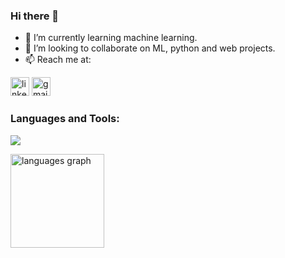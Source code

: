 ### Hi there 👋

- 🌱 I’m currently learning machine learning.
- 👯 I’m looking to collaborate on ML, python and web projects.
- 📫 Reach me at:  

<a href="https://www.linkedin.com/in/abhis03/" target="_blank"> <img src="https://img.shields.io/static/v1?message=LinkedIn&logo=linkedin&label=&color=0077B5&logoColor=white&labelColor=&style=for-the-badge" height="30" alt="linkedin logo"  /></a>
<a href="mailto:abhisheks3002@gmail.com" target="_blank">  <img src="https://img.shields.io/static/v1?message=Gmail&logo=gmail&label=&color=D14836&logoColor=white&labelColor=&style=for-the-badge" height="30" alt="gmail logo"  /></a>
<br>
<h3 align="left">Languages and Tools:</h3>
<p align="left">
  <img src="https://skillicons.dev/icons?i=python,c,cpp,java,html,css,js,react,nextjs,flask,express,firebase,mysql,postgres,mongodb,sklearn"/>
</p>

<p><img src="https://github-readme-stats.vercel.app/api/top-langs?username=abhi-s-03&locale=en&hide_title=false&layout=compact&card_width=320&theme=github_dark&hide_border=true&langs_count=7&size_weight=0.5&count_weight=1&include_all_commits=true&count_private=true" height="150" alt="languages graph"  /></p>
